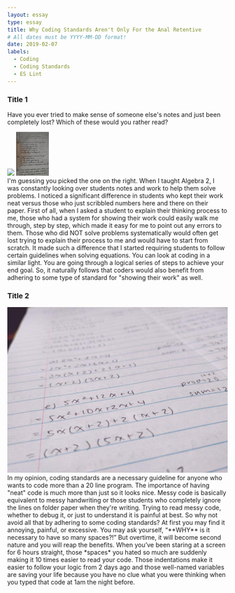 ```yaml
---
layout: essay
type: essay
title: Why Coding Standards Aren't Only For the Anal Retentive
# All dates must be YYYY-MM-DD format!
date: 2019-02-07
labels:
  - Coding
  - Coding Standards
  - ES Lint
---
```


### Title 1
Have you ever tried to make sense of someone else's notes and just been completely lost?  Which of these would you rather read?
<div class="ui rounded images">
  <img class="ui image" src="../images/messy_writing.jpg" style="height: 100px">
  <img class="ui image" src="../images/neat_writing.jpg" style="height: 100px">
</div>
I'm guessing you picked the one on the right.  When I taught Algebra 2, I was constantly looking over students notes and work to help them solve problems.  I noticed a significant difference in students who kept their work neat versus those who just scribbled numbers here and there on their paper.  First of all, when I asked a student to explain their thinking process to me, those who had a system for showing their work could easily walk me through, step by step, which made it easy for me to point out any errors to them.  Those who did NOT solve problems systematically would often get lost trying to explain their process to me and would have to start from scratch.  It made such a difference that I started requiring students to follow certain guidelines when solving equations.  You can look at coding in a similar light.  You are going through a logical series of steps to achieve your end goal.  So, it naturally follows that coders would also benefit from adhering to some type of standard for "showing their work" as well.

### Title 2

<img class= "ui small rounded image float right" src='../images/math_neat2.jpg'>
In my opinion, coding standards are a necessary guideline for anyone who wants to code more than a 20 line program.  The importance of having "neat" code is much more than just so it looks nice.  Messy code is basically equivalent to messy handwriting or those students who completely ignore the lines on folder paper when they're writing.  Trying to read messy code, whether to debug it, or just to understand it is painful at best.  So why not avoid all that by adhering to some coding standards?  At first you may find it annoying, painful, or excessive.  You may ask yourself, “**WHY** is it necessary to have so many spaces?!”  But overtime, it will become second nature and you will reap the benefits.  When you’ve been staring at a screen for 6 hours straight, those *spaces* you hated so much are suddenly making it 10 times easier to read your code.  Those indentations make it easier to follow your logic from 2 days ago and those well-named variables are saving your life because you have no clue what you were thinking when you typed that code at 1am the night before.


